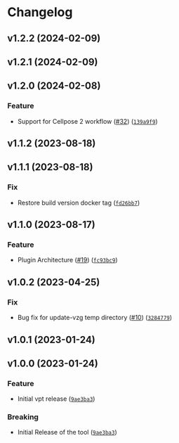 # Changelog

<!--next-version-placeholder-->

## v1.2.2 (2024-02-09)



## v1.2.1 (2024-02-09)



## v1.2.0 (2024-02-08)

### Feature

* Support for Cellpose 2 workflow ([#32](https://github.com/Vizgen/vizgen-postprocessing/issues/32)) ([`139a9f9`](https://github.com/Vizgen/vizgen-postprocessing/commit/139a9f9167b4c17189280f9da2e96ee8dece7c48))

## v1.1.2 (2023-08-18)



## v1.1.1 (2023-08-18)

### Fix

* Restore build version docker tag ([`fd26bb7`](https://github.com/Vizgen/vizgen-postprocessing/commit/fd26bb753b73d9fd4d09e09cde2825c3d00b7b30))

## v1.1.0 (2023-08-17)

### Feature

* Plugin Architecture ([#19](https://github.com/Vizgen/vizgen-postprocessing/issues/19)) ([`fc93bc9`](https://github.com/Vizgen/vizgen-postprocessing/commit/fc93bc9097353ffbf6b7b36733cc221a00107d83))

## v1.0.2 (2023-04-25)
### Fix
* Bug fix for update-vzg temp directory ([#10](https://github.com/Vizgen/vizgen-postprocessing/issues/10)) ([`3284779`](https://github.com/Vizgen/vizgen-postprocessing/commit/3284779f51c579d4ca5201cb2cdb0ba472b2ef38))

## v1.0.1 (2023-01-24)


## v1.0.0 (2023-01-24)
### Feature
* Initial vpt release ([`9ae3ba3`](https://github.com/Vizgen/vizgen-postprocessing/commit/9ae3ba3d32632778c77782352ce5d15b3a7f325e))

### Breaking
*  Initial Release of the tool ([`9ae3ba3`](https://github.com/Vizgen/vizgen-postprocessing/commit/9ae3ba3d32632778c77782352ce5d15b3a7f325e))

